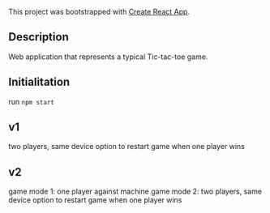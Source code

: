 This project was bootstrapped with [Create React App](https://github.com/facebook/create-react-app).

## Description

Web application that represents a typical Tic-tac-toe game.

## Initialitation

run `npm start`

## v1

two players, same device
option to restart game when one player wins

## v2

game mode 1: one player against machine
game mode 2: two players, same device
option to restart game when one player wins
